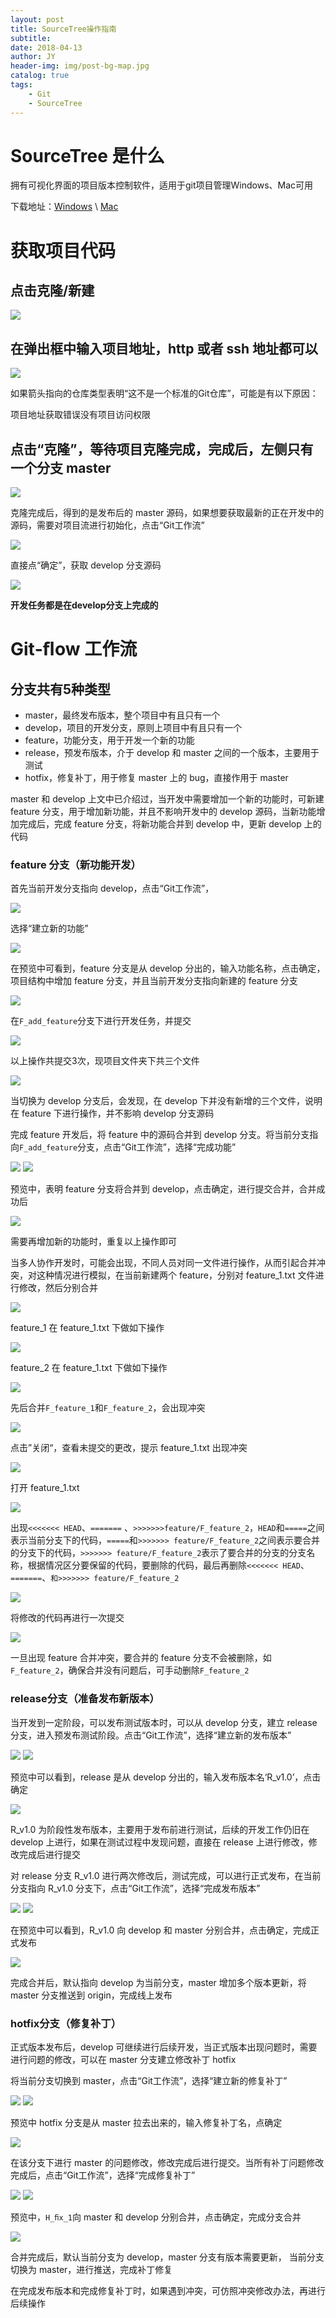 ```yaml
---
layout: post
title: SourceTree操作指南
subtitle: 
date: 2018-04-13
author: JY
header-img: img/post-bg-map.jpg
catalog: true
tags:
    - Git
    - SourceTree
---
```


# SourceTree 是什么
拥有可视化界面的项目版本控制软件，适用于git项目管理Windows、Mac可用

下载地址：[Windows](https://downloads.atlassian.com/software/sourcetree/windows/ga/SourceTreeSetup-2.4.8.0.exe) \ [Mac](https://downloads.atlassian.com/software/sourcetree/Sourcetree_2.7.1d.zip)

#	获取项目代码

## 点击克隆/新建

![](https://jy-blog.oss-cn-beijing-internal.aliyuncs.com/blog/2019-01-27-063340.jpg?x-oss-process=style/iPic)
## 在弹出框中输入项目地址，http 或者 ssh 地址都可以

![](https://jy-blog.oss-cn-beijing-internal.aliyuncs.com/blog/2019-01-27-063341.jpg?x-oss-process=style/iPic)

如果箭头指向的仓库类型表明“这不是一个标准的Git仓库”，可能是有以下原因：

项目地址获取错误没有项目访问权限

## 点击“克隆”，等待项目克隆完成，完成后，左侧只有一个分支 master

![](https://jy-blog.oss-cn-beijing-internal.aliyuncs.com/blog/2019-01-27-63342.jpg?x-oss-process=style/iPic)

克隆完成后，得到的是发布后的 master 源码，如果想要获取最新的正在开发中的源码，需要对项目流进行初始化，点击“Git工作流”

![](https://jy-blog.oss-cn-beijing-internal.aliyuncs.com/blog/2019-01-27-063342.jpg?x-oss-process=style/iPic)

直接点“确定”，获取 develop 分支源码
 
![](https://jy-blog.oss-cn-beijing-internal.aliyuncs.com/blog/2019-01-27-063343.jpg?x-oss-process=style/iPic)

__开发任务都是在develop分支上完成的__

# Git‐ﬂow 工作流

## 分支共有5种类型

* master，最终发布版本，整个项目中有且只有一个
* develop，项目的开发分支，原则上项目中有且只有一个
* feature，功能分支，用于开发一个新的功能
* release，预发布版本，介于 develop 和 master 之间的一个版本，主要用于测试
* hotfix，修复补丁，用于修复 master 上的 bug，直接作用于 master

master 和 develop 上文中已介绍过，当开发中需要增加一个新的功能时，可新建 feature 分支，用于增加新功能，并且不影响开发中的 develop 源码，当新功能增加完成后，完成 feature 分支，将新功能合并到 develop 中，更新 develop 上的代码

### feature 分支（新功能开发）

首先当前开发分支指向 develop，点击“Git工作流”，

![](https://jy-blog.oss-cn-beijing-internal.aliyuncs.com/blog/2019-01-27-063344.jpg?x-oss-process=style/iPic)

选择“建立新的功能”

![](https://jy-blog.oss-cn-beijing-internal.aliyuncs.com/blog/2019-01-27-063346.jpg?x-oss-process=style/iPic)
 
在预览中可看到，feature 分支是从 develop 分出的，输入功能名称，点击确定，项目结构中增加 feature 分支，并且当前开发分支指向新建的 
feature 分支

![](https://jy-blog.oss-cn-beijing-internal.aliyuncs.com/blog/2019-01-27-63347.jpg?x-oss-process=style/iPic)

在`F_add_feature`分支下进行开发任务，并提交

![](https://jy-blog.oss-cn-beijing-internal.aliyuncs.com/blog/2019-01-27-063347.jpg?x-oss-process=style/iPic)

以上操作共提交3次，现项目文件夹下共三个文件

![](https://jy-blog.oss-cn-beijing-internal.aliyuncs.com/blog/2019-01-27-063348.jpg?x-oss-process=style/iPic)
 
当切换为 develop 分支后，会发现，在 develop 下并没有新增的三个文件，说明在 feature 下进行操作，并不影响 develop 分支源码

完成 feature 开发后，将 feature 中的源码合并到 develop 分支。将当前分支指向`F_add_feature`分支，点击“Git工作流”，选择“完成功能”

![](https://jy-blog.oss-cn-beijing-internal.aliyuncs.com/blog/2019-01-27-063349.jpg?x-oss-process=style/iPic)
![](https://jy-blog.oss-cn-beijing-internal.aliyuncs.com/blog/2019-01-27-63350.jpg?x-oss-process=style/iPic)
 
预览中，表明 feature 分支将合并到 develop，点击确定，进行提交合并，合并成功后
 
![](https://jy-blog.oss-cn-beijing-internal.aliyuncs.com/blog/2019-01-27-063351.jpg?x-oss-process=style/iPic)

需要再增加新的功能时，重复以上操作即可

当多人协作开发时，可能会出现，不同人员对同一文件进行操作，从而引起合并冲突，对这种情况进行模拟，在当前新建两个 feature，分别对 feature_1.txt 文件进行修改，然后分别合并

![](https://jy-blog.oss-cn-beijing-internal.aliyuncs.com/blog/2019-01-27-063352.jpg?x-oss-process=style/iPic)

feature_1 在 feature_1.txt 下做如下操作

![](https://jy-blog.oss-cn-beijing-internal.aliyuncs.com/blog/2019-01-27-063353.jpg?x-oss-process=style/iPic)

feature_2 在 feature_1.txt 下做如下操作

![](https://jy-blog.oss-cn-beijing-internal.aliyuncs.com/blog/2019-01-27-063354.jpg?x-oss-process=style/iPic)

先后合并`F_feature_1`和`F_feature_2`，会出现冲突

![](https://jy-blog.oss-cn-beijing-internal.aliyuncs.com/blog/2019-01-27-063355.jpg?x-oss-process=style/iPic)

点击”关闭“，查看未提交的更改，提示 feature_1.txt 出现冲突

![](https://jy-blog.oss-cn-beijing-internal.aliyuncs.com/blog/2019-01-27-063356.jpg?x-oss-process=style/iPic)

打开 feature_1.txt

![](https://jy-blog.oss-cn-beijing-internal.aliyuncs.com/blog/2019-01-27-063358.jpg?x-oss-process=style/iPic)

出现`<<<<<<< HEAD`、`=======` 、`>>>>>>>feature/F_feature_2`，`HEAD`和`=====`之间表示当前分支下的代码，`=====`和`>>>>>>> feature/F_feature_2`之间表示要合并的分支下的代码，`>>>>>>> feature/F_feature_2`表示了要合并的分支的分支名称，根据情况区分要保留的代码，要删除的代码，最后再删除`<<<<<<< HEAD`、`=======`、`和>>>>>>> feature/F_feature_2`

![](https://jy-blog.oss-cn-beijing-internal.aliyuncs.com/blog/2019-01-27-063359.jpg?x-oss-process=style/iPic)

将修改的代码再进行一次提交

![](https://jy-blog.oss-cn-beijing-internal.aliyuncs.com/blog/2019-01-27-063400.jpg?x-oss-process=style/iPic)

一旦出现 feature 合并冲突，要合并的 feature 分支不会被删除，如`F_feature_2`，确保合并没有问题后，可手动删除`F_feature_2`

### release分支（准备发布新版本）

当开发到一定阶段，可以发布测试版本时，可以从 develop 分支，建立 release 分支，进入预发布测试阶段。点击“Git工作流”，选择“建立新的发布版本”

![](https://jy-blog.oss-cn-beijing-internal.aliyuncs.com/blog/2019-01-27-063401.jpg?x-oss-process=style/iPic)
![](https://jy-blog.oss-cn-beijing-internal.aliyuncs.com/blog/2019-01-27-63402.jpg?x-oss-process=style/iPic)

预览中可以看到，release 是从 develop 分出的，输入发布版本名‘R_v1.0’，点击确定

![](https://jy-blog.oss-cn-beijing-internal.aliyuncs.com/blog/2019-01-27-063402.jpg?x-oss-process=style/iPic)

R_v1.0 为阶段性发布版本，主要用于发布前进行测试，后续的开发工作仍旧在 develop 上进行，如果在测试过程中发现问题，直接在 release  上进行修改，修改完成后进行提交

对 release 分支 R_v1.0 进行两次修改后，测试完成，可以进行正式发布，在当前分支指向 R_v1.0 分支下，点击“Git工作流”，选择“完成发布版本”

![](https://jy-blog.oss-cn-beijing-internal.aliyuncs.com/blog/2019-01-27-063403.jpg?x-oss-process=style/iPic)
![](https://jy-blog.oss-cn-beijing-internal.aliyuncs.com/blog/2019-01-27-063406.jpg?x-oss-process=style/iPic)

在预览中可以看到，R_v1.0 向 develop 和 master 分别合并，点击确定，完成正式发布

![](https://jy-blog.oss-cn-beijing-internal.aliyuncs.com/blog/2019-01-27-063407.jpg?x-oss-process=style/iPic)

完成合并后，默认指向 develop 为当前分支，master 增加多个版本更新，将 master 分支推送到 origin，完成线上发布

### hotfix分支（修复补丁）

正式版本发布后，develop 可继续进行后续开发，当正式版本出现问题时，需要进行问题的修改，可以在 master 分支建立修改补丁 hotfix

将当前分支切换到 master，点击“Git工作流”，选择“建立新的修复补丁”

![](https://jy-blog.oss-cn-beijing-internal.aliyuncs.com/blog/2019-01-27-063408.jpg?x-oss-process=style/iPic)
![](https://jy-blog.oss-cn-beijing-internal.aliyuncs.com/blog/2019-01-27-063409.jpg?x-oss-process=style/iPic)

预览中 hotfix 分支是从 master 拉去出来的，输入修复补丁名，点确定

![](https://jy-blog.oss-cn-beijing-internal.aliyuncs.com/blog/2019-01-27-063410.jpg?x-oss-process=style/iPic)

在该分支下进行 master 的问题修改，修改完成后进行提交。当所有补丁问题修改完成后，点击“Git工作流”，选择“完成修复补丁”

![](https://jy-blog.oss-cn-beijing-internal.aliyuncs.com/blog/2019-01-27-063414.jpg?x-oss-process=style/iPic)
![](https://jy-blog.oss-cn-beijing-internal.aliyuncs.com/blog/2019-01-27-063416.jpg?x-oss-process=style/iPic)

预览中，`H_ﬁx_1`向 master 和 develop 分别合并，点击确定，完成分支合并

![](https://jy-blog.oss-cn-beijing.aliyuncs.com/blog/2019-01-26-ilovepdf_com-33.jpg?x-oss-process=style/iPic)

合并完成后，默认当前分支为 develop，master 分支有版本需要更新， 当前分支切换为 master，进行推送，完成补丁修复

在完成发布版本和完成修复补丁时，如果遇到冲突，可仿照冲突修改办法，再进行后续操作
